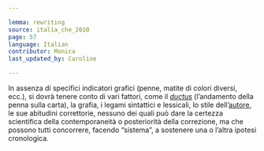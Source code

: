 ```yaml
---

lemma: rewriting
source: italia_che_2010
page: 57
language: Italian
contributor: Monica
last_updated_by: Caroline

---
```


In assenza di specifici indicatori grafici (penne, matite di colori diversi, ecc.), si dovrà tenere conto di vari fattori, come il _[ductus](ductus.html)_ (l’andamento della penna sulla carta), la grafia, i legami sintattici e lessicali, lo stile dell’[autore](author.html), le sue abitudini correttorie, nessuno dei quali può dare la certezza scientifica della contemporaneità o posteriorità della correzione, ma che possono tutti concorrere, facendo “sistema”, a sostenere una o l’altra ipotesi cronologica.
